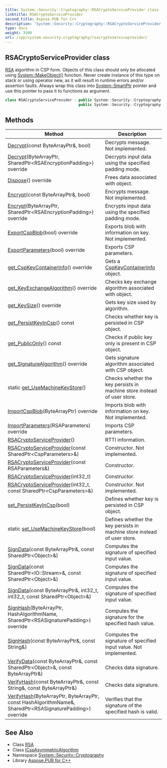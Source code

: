 ```yaml
---
title: System::Security::Cryptography::RSACryptoServiceProvider class
linktitle: RSACryptoServiceProvider
second_title: Aspose.PUB for C++
description: 'System::Security::Cryptography::RSACryptoServiceProvider class. RSA algorithm in CSP form. Objects of this class should only be allocated using System::MakeObject() function. Never create instance of this type on stack or using operator new, as it will result in runtime errors and/or assertion faults. Always wrap this class into System::SmartPtr pointer and use this pointer to pass it to functions as argument in C++.'
type: docs
weight: 3500
url: /cpp/system.security.cryptography/rsacryptoserviceprovider/
---
```

## RSACryptoServiceProvider class


[RSA](../rsa/) algorithm in CSP form. Objects of this class should only be allocated using [System::MakeObject()](../../system/makeobject/) function. Never create instance of this type on stack or using operator new, as it will result in runtime errors and/or assertion faults. Always wrap this class into [System::SmartPtr](../../system/smartptr/) pointer and use this pointer to pass it to functions as argument.

```cpp
class RSACryptoServiceProvider : public System::Security::Cryptography::RSA,
                                 public System::Security::Cryptography::ICspAsymmetricAlgorithm
```

## Methods

| Method | Description |
| --- | --- |
| [Decrypt](./decrypt/)(const ByteArrayPtr\&, bool) | Decrypts message. Not implemented. |
| [Decrypt](./decrypt/)(ByteArrayPtr, SharedPtr\<RSAEncryptionPadding\>) override | Decrypts input data using the specified padding mode. |
| [Dispose](./dispose/)() override | Frees data associated with object. |
| [Encrypt](./encrypt/)(const ByteArrayPtr\&, bool) | Encrypts message. Not implemented. |
| [Encrypt](./encrypt/)(ByteArrayPtr, SharedPtr\<RSAEncryptionPadding\>) override | Encrypts input data using the specified padding mode. |
| [ExportCspBlob](./exportcspblob/)(bool) override | Exports blob with information on key. Not implemented. |
| [ExportParameters](./exportparameters/)(bool) override | Exports CSP parameters. |
| [get_CspKeyContainerInfo](./get_cspkeycontainerinfo/)() override | Gets a [CspKeyContainerInfo](../cspkeycontainerinfo/) object. |
| [get_KeyExchangeAlgorithm](./get_keyexchangealgorithm/)() override | Checks key exchange algorithm associated with object. |
| [get_KeySize](./get_keysize/)() override | Gets key size used by algorithm. |
| [get_PersistKeyInCsp](./get_persistkeyincsp/)() const | Checks whether key is persisted in CSP object. |
| [get_PublicOnly](./get_publiconly/)() const | Checks if public key only is present in CSP object. |
| [get_SignatureAlgorithm](./get_signaturealgorithm/)() override | Gets signature algorithm associated with CSP object. |
| static [get_UseMachineKeyStore](./get_usemachinekeystore/)() | Checks whether the key persists in machine store instead of user store. |
| [ImportCspBlob](./importcspblob/)(ByteArrayPtr) override | Imports blob with information on key. Not implemented. |
| [ImportParameters](./importparameters/)(RSAParameters) override | Imports CSP parameters. |
| [RSACryptoServiceProvider](./rsacryptoserviceprovider/)() | RTTI information. |
| [RSACryptoServiceProvider](./rsacryptoserviceprovider/)(const SharedPtr\<CspParameters\>\&) | Constructor. Not implemented. |
| [RSACryptoServiceProvider](./rsacryptoserviceprovider/)(const RSAParameters\&) | Constructor. |
| [RSACryptoServiceProvider](./rsacryptoserviceprovider/)(int32_t) | Constructor. |
| [RSACryptoServiceProvider](./rsacryptoserviceprovider/)(int32_t, const SharedPtr\<CspParameters\>\&) | Constructor. Not implemented. |
| [set_PersistKeyInCsp](./set_persistkeyincsp/)(bool) | Defines whether key is persisted in CSP object. |
| static [set_UseMachineKeyStore](./set_usemachinekeystore/)(bool) | Defines whether the key persists in machine store instead of user store. |
| [SignData](./signdata/)(const ByteArrayPtr\&, const SharedPtr\<Object\>\&) | Computes the signature of specified input value. |
| [SignData](./signdata/)(const SharedPtr\<IO::Stream\>\&, const SharedPtr\<Object\>\&) | Computes the signature of specified input value. |
| [SignData](./signdata/)(const ByteArrayPtr\&, int32_t, int32_t, const SharedPtr\<Object\>\&) | Computes the signature of specified input value. |
| [SignHash](./signhash/)(ByteArrayPtr, HashAlgorithmName, SharedPtr\<RSASignaturePadding\>) override | Computes the signature for the specified hash value. |
| [SignHash](./signhash/)(const ByteArrayPtr\&, const String\&) | Computes the signature of specified input value. Not implemented. |
| [VerifyData](./verifydata/)(const ByteArrayPtr\&, const SharedPtr\<Object\>\&, const ByteArrayPtr\&) | Checks data signature. |
| [VerifyHash](./verifyhash/)(const ByteArrayPtr\&, const String\&, const ByteArrayPtr\&) | Checks data signature. |
| [VerifyHash](./verifyhash/)(ByteArrayPtr, ByteArrayPtr, const HashAlgorithmName\&, SharedPtr\<RSASignaturePadding\>) override | Verifies that the signature of the specified hash is valid. |
## See Also

* Class [RSA](../rsa/)
* Class [ICspAsymmetricAlgorithm](../icspasymmetricalgorithm/)
* Namespace [System::Security::Cryptography](../)
* Library [Aspose.PUB for C++](../../)
